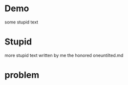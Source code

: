 # Demo
some stupid text
# Stupid
more stupid text written by me the honored oneuntilted.md
# problem
